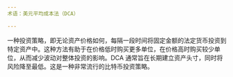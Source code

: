```yaml
---
术语：美元平均成本法（DCA）

---
```

一种投资策略，即无论资产价格如何，每隔一段时间将固定金额的法定货币投资到特定资产中。这种方法有助于在价格低时购买更多单位，在价格高时购买较少单位，从而减少波动对整体投资的影响。DCA 通常旨在长期建立资产头寸，同时将风险降至最低。这是一种非常流行的比特币投资策略。